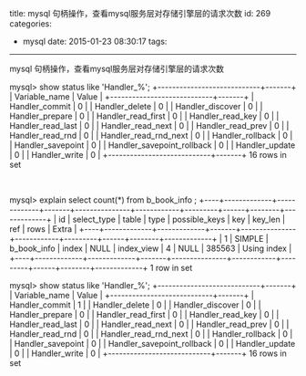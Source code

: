 title: mysql 句柄操作，查看mysql服务层对存储引擎层的请求次数
id: 269
categories:
  - mysql
date: 2015-01-23 08:30:17
tags:
---

mysql 句柄操作，查看mysql服务层对存储引擎层的请求次数

mysql&gt; show status like 'Handler_%';
+----------------------------+-------+
| Variable_name | Value |
+----------------------------+-------+
| Handler_commit | 0 |
| Handler_delete | 0 |
| Handler_discover | 0 |
| Handler_prepare | 0 |
| Handler_read_first | 0 |
| Handler_read_key | 0 |
| Handler_read_last | 0 |
| Handler_read_next | 0 |
| Handler_read_prev | 0 |
| Handler_read_rnd | 0 |
| Handler_read_rnd_next | 0 |
| Handler_rollback | 0 |
| Handler_savepoint | 0 |
| Handler_savepoint_rollback | 0 |
| Handler_update | 0 |
| Handler_write | 0 |
+----------------------------+-------+
16 rows in set

&nbsp;

mysql&gt; explain select count(*) from b_book_info ;
+----+-------------+-------------+-------+---------------+------------+---------+------+--------+-------------+
| id | select_type | table | type | possible_keys | key | key_len | ref | rows | Extra |
+----+-------------+-------------+-------+---------------+------------+---------+------+--------+-------------+
| 1 | SIMPLE | b_book_info | index | NULL | index_view | 4 | NULL | 385563 | Using index |
+----+-------------+-------------+-------+---------------+------------+---------+------+--------+-------------+
1 row in set

mysql&gt; show status like 'Handler_%';
+----------------------------+-------+
| Variable_name | Value |
+----------------------------+-------+
| Handler_commit | 1 |
| Handler_delete | 0 |
| Handler_discover | 0 |
| Handler_prepare | 0 |
| Handler_read_first | 0 |
| Handler_read_key | 0 |
| Handler_read_last | 0 |
| Handler_read_next | 0 |
| Handler_read_prev | 0 |
| Handler_read_rnd | 0 |
| Handler_read_rnd_next | 0 |
| Handler_rollback | 0 |
| Handler_savepoint | 0 |
| Handler_savepoint_rollback | 0 |
| Handler_update | 0 |
| Handler_write | 0 |
+----------------------------+-------+
16 rows in set